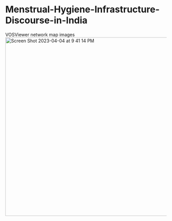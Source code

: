 # Menstrual-Hygiene-Infrastructure-Discourse-in-India
VOSViewer network map images
<img width="556" alt="Screen Shot 2023-04-04 at 9 41 14 PM" src="https://user-images.githubusercontent.com/129915518/229959343-ba4be5de-67ed-4ce1-86e2-8b86af410b60.png">

